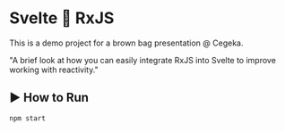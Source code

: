 # Svelte 🧡 RxJS

This is a demo project for a brown bag presentation @ Cegeka.

"A brief look at how you can easily integrate RxJS into Svelte to improve working with reactivity."

## ▶️ How to Run

`npm start`
